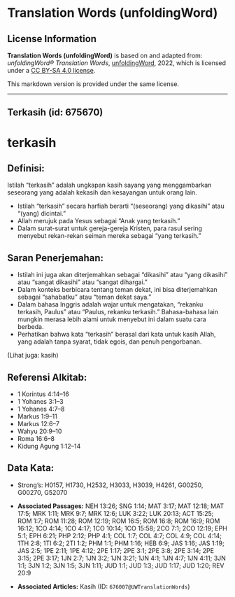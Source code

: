# Translation Words (unfoldingWord)

## License Information

**Translation Words (unfoldingWord)** is based on and adapted from: _unfoldingWord® Translation Words_, [unfoldingWord](https://unfoldingword.org/utw), 2022, which is licensed under a [CC BY-SA 4.0 license](https://creativecommons.org/licenses/by-sa/4.0/legalcode.en).

This markdown version is provided under the same license.



--------------------------------

## Terkasih (id: 675670)

terkasih
========

Definisi:
---------

Istilah “terkasih” adalah ungkapan kasih sayang yang menggambarkan seseorang yang adalah kekasih dan kesayangan untuk orang lain.

* Istilah “terkasih” secara harfiah berarti “(seseorang) yang dikasihi” atau “(yang) dicintai.”
* Allah merujuk pada Yesus sebagai “Anak yang terkasih.”
* Dalam surat\-surat untuk gereja\-gereja Kristen, para rasul sering menyebut rekan\-rekan seiman mereka sebagai “yang terkasih.”

Saran Penerjemahan:
-------------------

* Istilah ini juga akan diterjemahkan sebagai “dikasihi” atau “yang dikasihi” atau “sangat dikasihi” atau “sangat dihargai.”
* Dalam konteks berbicara tentang teman dekat, ini bisa diterjemahkan sebagai “sahabatku” atau “teman dekat saya.”
* Dalam bahasa Inggris adalah wajar untuk mengatakan, “rekanku terkasih, Paulus” atau “Paulus, rekanku terkasih.” Bahasa\-bahasa lain mungkin merasa lebih alami untuk menyebut ini dalam suatu cara berbeda.
* Perhatikan bahwa kata “terkasih” berasal dari kata untuk kasih Allah, yang adalah tanpa syarat, tidak egois, dan penuh pengorbanan.

(Lihat juga: kasih)

Referensi Alkitab:
------------------

* 1 Korintus 4:14–16
* 1 Yohanes 3:1–3
* 1 Yohanes 4:7–8
* Markus 1:9–11
* Markus 12:6–7
* Wahyu 20:9–10
* Roma 16:6–8
* Kidung Agung 1:12–14

Data Kata:
----------

* Strong’s: H0157, H1730, H2532, H3033, H3039, H4261, G00250, G00270, G52070

* **Associated Passages:** NEH 13:26; SNG 1:14; MAT 3:17; MAT 12:18; MAT 17:5; MRK 1:11; MRK 9:7; MRK 12:6; LUK 3:22; LUK 20:13; ACT 15:25; ROM 1:7; ROM 11:28; ROM 12:19; ROM 16:5; ROM 16:8; ROM 16:9; ROM 16:12; 1CO 4:14; 1CO 4:17; 1CO 10:14; 1CO 15:58; 2CO 7:1; 2CO 12:19; EPH 5:1; EPH 6:21; PHP 2:12; PHP 4:1; COL 1:7; COL 4:7; COL 4:9; COL 4:14; 1TH 2:8; 1TI 6:2; 2TI 1:2; PHM 1:1; PHM 1:16; HEB 6:9; JAS 1:16; JAS 1:19; JAS 2:5; 1PE 2:11; 1PE 4:12; 2PE 1:17; 2PE 3:1; 2PE 3:8; 2PE 3:14; 2PE 3:15; 2PE 3:17; 1JN 2:7; 1JN 3:2; 1JN 3:21; 1JN 4:1; 1JN 4:7; 1JN 4:11; 3JN 1:1; 3JN 1:2; 3JN 1:5; 3JN 1:11; JUD 1:1; JUD 1:3; JUD 1:17; JUD 1:20; REV 20:9
* **Associated Articles:** Kasih (ID: `676007@UWTranslationWords`)

